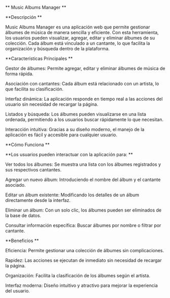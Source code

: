 ** Music Albums Manager **

**Descripción **

Music Albums Manager es una aplicación web que permite gestionar álbumes de música de manera sencilla y eficiente. Con esta herramienta, los usuarios pueden visualizar, agregar, editar y eliminar álbumes de su colección. Cada álbum está vinculado a un cantante, lo que facilita la organización y búsqueda dentro de la plataforma.

**Características Principales **

Gestor de álbumes: Permite agregar, editar y eliminar álbumes de música de forma rápida.

Asociación con cantantes: Cada álbum está relacionado con un artista, lo que facilita su clasificación.

Interfaz dinámica: La aplicación responde en tiempo real a las acciones del usuario sin necesidad de recargar la página.

Listados y búsqueda: Los álbumes pueden visualizarse en una lista ordenada, permitiendo a los usuarios buscar rápidamente lo que necesitan.

Interacción intuitiva: Gracias a su diseño moderno, el manejo de la aplicación es fácil y accesible para cualquier usuario.

**Cómo Funciona **

**Los usuarios pueden interactuar con la aplicación para: **

Ver todos los álbumes: Se muestra una lista con los álbumes registrados y sus respectivos cantantes.

Agregar un nuevo álbum: Introduciendo el nombre del álbum y el cantante asociado.

Editar un álbum existente: Modificando los detalles de un álbum directamente desde la interfaz.

Eliminar un álbum: Con un solo clic, los álbumes pueden ser eliminados de la base de datos.

Consultar información específica: Buscar álbumes por nombre o filtrar por cantante.

**Beneficios **

Eficiencia: Permite gestionar una colección de álbumes sin complicaciones.

Rapidez: Las acciones se ejecutan de inmediato sin necesidad de recargar la página.

Organización: Facilita la clasificación de los álbumes según el artista.

Interfaz moderna: Diseño intuitivo y atractivo para mejorar la experiencia del usuario.




